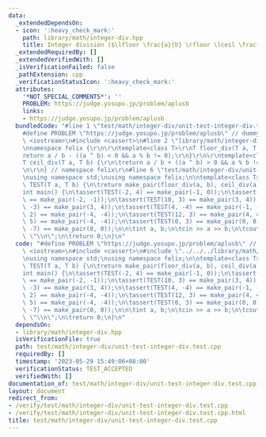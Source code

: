 ```yaml
---
data:
  _extendedDependsOn:
  - icon: ':heavy_check_mark:'
    path: library/math/integer-div.hpp
    title: Integer division ($\lfloor \frac{a}{b} \rfloor \lceil \frac{a}{b} \rceil$)
  _extendedRequiredBy: []
  _extendedVerifiedWith: []
  _isVerificationFailed: false
  _pathExtension: cpp
  _verificationStatusIcon: ':heavy_check_mark:'
  attributes:
    '*NOT_SPECIAL_COMMENTS*': ''
    PROBLEM: https://judge.yosupo.jp/problem/aplusb
    links:
    - https://judge.yosupo.jp/problem/aplusb
  bundledCode: "#line 1 \"test/math/integer-div/unit-test-integer-div.test.cpp\"\n\
    #define PROBLEM \"https://judge.yosupo.jp/problem/aplusb\" // dummy\n\n#include\
    \ <iostream>\n#include <cassert>\n#line 2 \"library/math/integer-div.hpp\"\n\r\
    \nnamespace felix {\r\n\r\ntemplate<class T>\r\nT floor_div(T a, T b) {\r\n\t\
    return a / b - ((a ^ b) < 0 && a % b != 0);\r\n}\r\n\r\ntemplate<class T>\r\n\
    T ceil_div(T a, T b) {\r\n\treturn a / b + ((a ^ b) > 0 && a % b != 0);\r\n}\r\
    \n\r\n} // namespace felix\r\n#line 6 \"test/math/integer-div/unit-test-integer-div.test.cpp\"\
    \nusing namespace std;\nusing namespace felix;\n\ntemplate<class T>\npair<T, T>\
    \ TEST(T a, T b) {\n\treturn make_pair(floor_div(a, b), ceil_div(a, b));\n}\n\n\
    int main() {\n\tassert(TEST(-2, 4) == make_pair(-1, 0));\n\tassert(TEST(4, -3)\
    \ == make_pair(-2, -1));\n\tassert(TEST(10, 3) == make_pair(3, 4));\n\tassert(TEST(-10,\
    \ -3) == make_pair(3, 4));\n\tassert(TEST(4, -4) == make_pair(-1, -1));\n\tassert(TEST(-8,\
    \ 2) == make_pair(-4, -4));\n\tassert(TEST(12, 3) == make_pair(4, 4));\n\tassert(TEST(-20,\
    \ 5) == make_pair(-4, -4));\n\tassert(TEST(0, 3) == make_pair(0, 0));\n\tassert(TEST(0,\
    \ -7) == make_pair(0, 0));\n\n\tint a, b;\n\tcin >> a >> b;\n\tcout << a + b <<\
    \ \"\\n\";\n\treturn 0;\n}\n"
  code: "#define PROBLEM \"https://judge.yosupo.jp/problem/aplusb\" // dummy\n\n#include\
    \ <iostream>\n#include <cassert>\n#include \"../../../library/math/integer-div.hpp\"\
    \nusing namespace std;\nusing namespace felix;\n\ntemplate<class T>\npair<T, T>\
    \ TEST(T a, T b) {\n\treturn make_pair(floor_div(a, b), ceil_div(a, b));\n}\n\n\
    int main() {\n\tassert(TEST(-2, 4) == make_pair(-1, 0));\n\tassert(TEST(4, -3)\
    \ == make_pair(-2, -1));\n\tassert(TEST(10, 3) == make_pair(3, 4));\n\tassert(TEST(-10,\
    \ -3) == make_pair(3, 4));\n\tassert(TEST(4, -4) == make_pair(-1, -1));\n\tassert(TEST(-8,\
    \ 2) == make_pair(-4, -4));\n\tassert(TEST(12, 3) == make_pair(4, 4));\n\tassert(TEST(-20,\
    \ 5) == make_pair(-4, -4));\n\tassert(TEST(0, 3) == make_pair(0, 0));\n\tassert(TEST(0,\
    \ -7) == make_pair(0, 0));\n\n\tint a, b;\n\tcin >> a >> b;\n\tcout << a + b <<\
    \ \"\\n\";\n\treturn 0;\n}\n"
  dependsOn:
  - library/math/integer-div.hpp
  isVerificationFile: true
  path: test/math/integer-div/unit-test-integer-div.test.cpp
  requiredBy: []
  timestamp: '2023-05-29 15:49:06+08:00'
  verificationStatus: TEST_ACCEPTED
  verifiedWith: []
documentation_of: test/math/integer-div/unit-test-integer-div.test.cpp
layout: document
redirect_from:
- /verify/test/math/integer-div/unit-test-integer-div.test.cpp
- /verify/test/math/integer-div/unit-test-integer-div.test.cpp.html
title: test/math/integer-div/unit-test-integer-div.test.cpp
---
```

